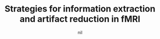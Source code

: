 ---
title: "Strategies for information extraction and artifact reduction in fMRI"
project_id: 
date: nil
conference_id: ""
presenters:
   - peter_bandettini
summary: "<p>Lecture at 3T imaging center, Melbourne, Australia</p>"
file: /assets/presentations/T93.ppt
filename: T93.ppt
layout: presentation
---